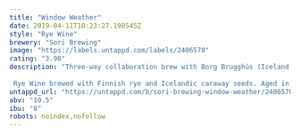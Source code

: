 ```yaml
---
title: "Window Weather"
date: 2019-04-11T10:23:27.198545Z
style: "Rye Wine"
brewery: "Sori Brewing"
image: "https://labels.untappd.com/labels/2406570"
rating: "3.98"
description: "Three-way collaboration brew with Borg Brugghús (Iceland) & Tanker (Estonia).  Rye Wine brewed with Finnish rye and Icelandic caraway seeds. Aged in oak to round up this big beer giving it a piquant range of flavors. "
untappd_url: "https://untappd.com/b/sori-brewing-window-weather/2406570"
abv: "10.5"
ibu: "0"
robots: noindex,nofollow
---
```

